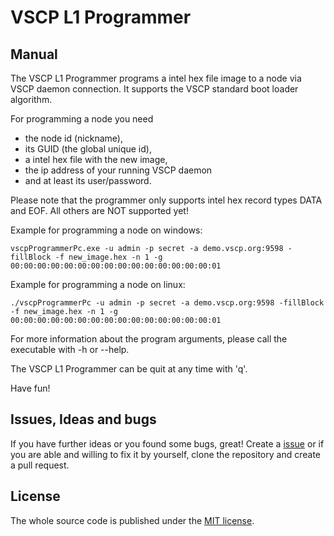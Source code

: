 # VSCP L1 Programmer

## Manual

The VSCP L1 Programmer programs a intel hex file image to a node via VSCP daemon connection.
It supports the VSCP standard boot loader algorithm.

For programming a node you need
* the node id (nickname),
* its GUID (the global unique id),
* a intel hex file with the new image,
* the ip address of your running VSCP daemon
* and at least its user/password.

Please note that the programmer only supports intel hex record types DATA and EOF. All others are NOT supported yet!

Example for programming a node on windows:
```
vscpProgrammerPc.exe -u admin -p secret -a demo.vscp.org:9598 -fillBlock -f new_image.hex -n 1 -g 00:00:00:00:00:00:00:00:00:00:00:00:00:00:00:01
```

Example for programming a node on linux:
```
./vscpProgrammerPc -u admin -p secret -a demo.vscp.org:9598 -fillBlock -f new_image.hex -n 1 -g 00:00:00:00:00:00:00:00:00:00:00:00:00:00:00:01
```

For more information about the program arguments, please call the executable with -h or --help.

The VSCP L1 Programmer can be quit at any time with 'q'.

Have fun!

## Issues, Ideas and bugs

If you have further ideas or you found some bugs, great! Create a [issue](https://github.com/BlueAndi/vscp-framework/issues) or if
you are able and willing to fix it by yourself, clone the repository and create a pull request.

## License
The whole source code is published under the [MIT license](http://choosealicense.com/licenses/mit/).
